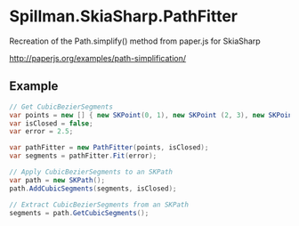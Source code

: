 # Spillman.SkiaSharp.PathFitter

Recreation of the Path.simplify() method from paper.js for SkiaSharp

http://paperjs.org/examples/path-simplification/

## Example
```cs
// Get CubicBezierSegments
var points = new [] { new SKPoint(0, 1), new SKPoint (2, 3), new SKPoint(4, 5) };
var isClosed = false;
var error = 2.5;

var pathFitter = new PathFitter(points, isClosed);
var segments = pathFitter.Fit(error);

// Apply CubicBezierSegments to an SKPath
var path = new SKPath();
path.AddCubicSegments(segments, isClosed);

// Extract CubicBezierSegments from an SKPath
segments = path.GetCubicSegments();
```
